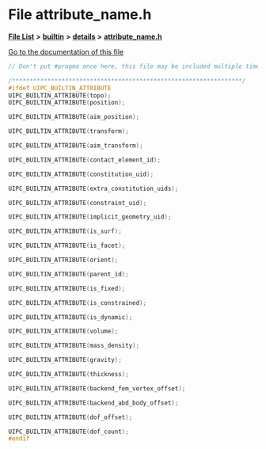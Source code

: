 

# File attribute\_name.h

[**File List**](files.md) **>** [**builtin**](dir_e46c520626162f9e42d80fd08f196511.md) **>** [**details**](dir_4db2109fccbcdb4025718aaa828a1196.md) **>** [**attribute\_name.h**](details_2attribute__name_8h.md)

[Go to the documentation of this file](details_2attribute__name_8h.md)


```C++
// Don't put #pragma once here, this file may be included multiple times.

/*****************************************************************/ 
#ifdef UIPC_BUILTIN_ATTRIBUTE
UIPC_BUILTIN_ATTRIBUTE(topo);
UIPC_BUILTIN_ATTRIBUTE(position);

UIPC_BUILTIN_ATTRIBUTE(aim_position);

UIPC_BUILTIN_ATTRIBUTE(transform);

UIPC_BUILTIN_ATTRIBUTE(aim_transform);

UIPC_BUILTIN_ATTRIBUTE(contact_element_id);

UIPC_BUILTIN_ATTRIBUTE(constitution_uid);

UIPC_BUILTIN_ATTRIBUTE(extra_constitution_uids);

UIPC_BUILTIN_ATTRIBUTE(constraint_uid);

UIPC_BUILTIN_ATTRIBUTE(implicit_geometry_uid);

UIPC_BUILTIN_ATTRIBUTE(is_surf);

UIPC_BUILTIN_ATTRIBUTE(is_facet);

UIPC_BUILTIN_ATTRIBUTE(orient);

UIPC_BUILTIN_ATTRIBUTE(parent_id);

UIPC_BUILTIN_ATTRIBUTE(is_fixed);

UIPC_BUILTIN_ATTRIBUTE(is_constrained);

UIPC_BUILTIN_ATTRIBUTE(is_dynamic);

UIPC_BUILTIN_ATTRIBUTE(volume);

UIPC_BUILTIN_ATTRIBUTE(mass_density);

UIPC_BUILTIN_ATTRIBUTE(gravity);

UIPC_BUILTIN_ATTRIBUTE(thickness);

UIPC_BUILTIN_ATTRIBUTE(backend_fem_vertex_offset);

UIPC_BUILTIN_ATTRIBUTE(backend_abd_body_offset);

UIPC_BUILTIN_ATTRIBUTE(dof_offset);

UIPC_BUILTIN_ATTRIBUTE(dof_count);
#endif
```



